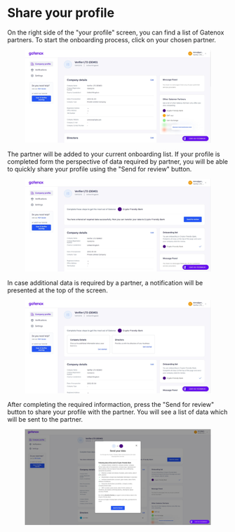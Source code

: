 # Share your profile

On the right side of the "your profile" screen, you can find a list of Gatenox partners. To start the onboarding process, click on your chosen partner.

<figure><img src="../../Images/Other_Gatenox_partners.png" alt=""><figcaption></figcaption></figure>

The partner will be added to your current onboarding list. If your profile is completed form the perspective of data required by partner, you will be able to quickly share your profile using the "Send for review" button.

<figure><img src="../../Images/Share_profile_onboarding1.png" alt=""><figcaption></figcaption></figure>

In case additional data is required by a partner, a notification will be presented at the top of the screen.

<figure><img src="../../Images/Share_profile_onboarding_missing.png" alt=""><figcaption></figcaption></figure>

After completing the required informaction, press the "Send for review" button to share your profile with the partner. You will see a list of data which will be sent to the partner.

<figure><img src="../../Images/Share_profile_onboarding_send.png" alt=""><figcaption></figcaption></figure>
